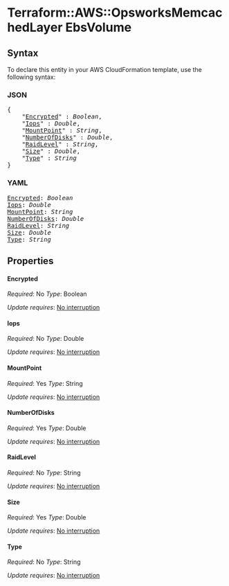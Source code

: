 # Terraform::AWS::OpsworksMemcachedLayer EbsVolume

## Syntax

To declare this entity in your AWS CloudFormation template, use the following syntax:

### JSON

<pre>
{
    "<a href="#encrypted" title="Encrypted">Encrypted</a>" : <i>Boolean</i>,
    "<a href="#iops" title="Iops">Iops</a>" : <i>Double</i>,
    "<a href="#mountpoint" title="MountPoint">MountPoint</a>" : <i>String</i>,
    "<a href="#numberofdisks" title="NumberOfDisks">NumberOfDisks</a>" : <i>Double</i>,
    "<a href="#raidlevel" title="RaidLevel">RaidLevel</a>" : <i>String</i>,
    "<a href="#size" title="Size">Size</a>" : <i>Double</i>,
    "<a href="#type" title="Type">Type</a>" : <i>String</i>
}
</pre>

### YAML

<pre>
<a href="#encrypted" title="Encrypted">Encrypted</a>: <i>Boolean</i>
<a href="#iops" title="Iops">Iops</a>: <i>Double</i>
<a href="#mountpoint" title="MountPoint">MountPoint</a>: <i>String</i>
<a href="#numberofdisks" title="NumberOfDisks">NumberOfDisks</a>: <i>Double</i>
<a href="#raidlevel" title="RaidLevel">RaidLevel</a>: <i>String</i>
<a href="#size" title="Size">Size</a>: <i>Double</i>
<a href="#type" title="Type">Type</a>: <i>String</i>
</pre>

## Properties

#### Encrypted

_Required_: No
_Type_: Boolean

_Update requires_: [No interruption](https://docs.aws.amazon.com/AWSCloudFormation/latest/UserGuide/using-cfn-updating-stacks-update-behaviors.html#update-no-interrupt)

#### Iops

_Required_: No
_Type_: Double

_Update requires_: [No interruption](https://docs.aws.amazon.com/AWSCloudFormation/latest/UserGuide/using-cfn-updating-stacks-update-behaviors.html#update-no-interrupt)

#### MountPoint

_Required_: Yes
_Type_: String

_Update requires_: [No interruption](https://docs.aws.amazon.com/AWSCloudFormation/latest/UserGuide/using-cfn-updating-stacks-update-behaviors.html#update-no-interrupt)

#### NumberOfDisks

_Required_: Yes
_Type_: Double

_Update requires_: [No interruption](https://docs.aws.amazon.com/AWSCloudFormation/latest/UserGuide/using-cfn-updating-stacks-update-behaviors.html#update-no-interrupt)

#### RaidLevel

_Required_: No
_Type_: String

_Update requires_: [No interruption](https://docs.aws.amazon.com/AWSCloudFormation/latest/UserGuide/using-cfn-updating-stacks-update-behaviors.html#update-no-interrupt)

#### Size

_Required_: Yes
_Type_: Double

_Update requires_: [No interruption](https://docs.aws.amazon.com/AWSCloudFormation/latest/UserGuide/using-cfn-updating-stacks-update-behaviors.html#update-no-interrupt)

#### Type

_Required_: No
_Type_: String

_Update requires_: [No interruption](https://docs.aws.amazon.com/AWSCloudFormation/latest/UserGuide/using-cfn-updating-stacks-update-behaviors.html#update-no-interrupt)


